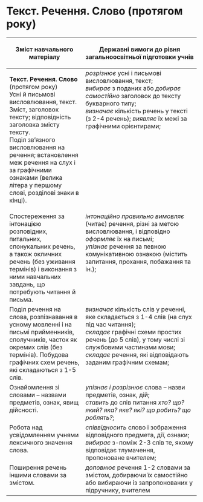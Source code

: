 # Текст. Речення. Слово (протягом року)
<table>
<thead>
  <tr>
    <th width="40%" align="center"><p>Зміст навчального матеріалу</p></td>
    <th width="60%" align="center"><p>Державні вимоги до рівня загальноосвітньої підготовки учнів</p></td>
  </tr>
</thead>
<tbody>
  <tr>
    <td width="40%" style="vertical-align:top !important;">
    <p><b>Текст. Речення. Слово</b> (протягом року)<br>
Усні й письмові висловлювання, текст.<br>
Зміст, заголовок тексту; відповідність заголовка змісту тексту.<br>
Поділ зв’язного висловлювання на речення; встановлення меж речення на слух і за графічними ознаками (велика літера у першому слові, розділові знаки в кінці).<br></td>
    <td width="60%" style="vertical-align:top !important;">
<i>розрізнює</i> усні і письмові висловлювання, текст;<br>
<i>вибирає</i> з поданих або <i>добирає самостійно</i>  заголовок до тексту букварного типу;<br>
<i>визначає</i>  кількість речень у тексті (з 2-4 речень); <i>виявляє</i>  їх межі за графічними орієнтирами; <br></td>
  </tr>
  <tr>
    <td width="40%" style="vertical-align:top !important;">
Спостереження за інтонацією розповідних, питальних, спонукальних речень, а також окличних речень (без уживання термінів) і виконання з ними навчальних завдань, що потребують читання й письма.</td>
    <td width="60%" style="vertical-align:top !important;">
<i>інтонаційно правильно вимовляє</i> (читає) речення, різні за метою висловлювання, і відповідно <i>оформляє</i> їх на письмі;<br>
<i>упізнає</i> речення за певною комунікативною ознакою (містить запитання, прохання, побажання та ін.);<br></td>
  </tr>
  <tr>
    <td width="40%" style="vertical-align:top !important;">
Поділ речення на слова, розпізнавання в усному мовленні і на письмі прийменників, сполучників, часток як окремих слів (без термінів). Побудова графічних схем речень, які складаються з 1-5 слів.</td>
    <td width="60%" style="vertical-align:top !important;">
<i>визначає</i> кількість слів у реченні, яке складається з 1-4 слів (на слух під час читання);<br>
<i>складає</i> графічні схеми простих речень (до 5 слів), у тому числі зі службовими частинами мови;<br>
<i>складає</i> речення, які відповідають заданим графічним схемам; <br></td>
  </tr>
  <tr>
    <td width="40%" style="vertical-align:top !important;">
Ознайомлення зі словами – назвами предметів, ознак, явищ дійсності. </td>
    <td width="60%" style="vertical-align:top !important;">
<i>упізнає і розрізнює</i> слова – назви предметів, ознак, дій; <br>
<i>ставить</i> до слів питання <i>хто? що? який? яка? яке? які? що робить? що роблять?</i>;<br></td>
  </tr>
  </tr>
  <tr>
    <td width="40%" style="vertical-align:top !important;">
Робота над усвідомленням учнями лексичного значення слова.</td>
    <td width="60%" style="vertical-align:top !important;">
<i>співвідносить</i> слово і зображення відповідного предмета, дії, ознаки; <i>вибирає</i> з-поміж 2-3 слів те, якому відповідає тлумачення, пропоноване вчителем;</td>
  </tr>
  <tr>
    <td width="40%" style="vertical-align:top !important;">
Поширення речень іншими словами за змістом.</td>
    <td width="60%" style="vertical-align:top !important;">
<i>доповнює</i> речення 1-2 словами за змістом, добираючи їх самостійно або вибираючи із запропонованих у підручнику, вчителем</td>
  </tr>
</tbody>
</table>